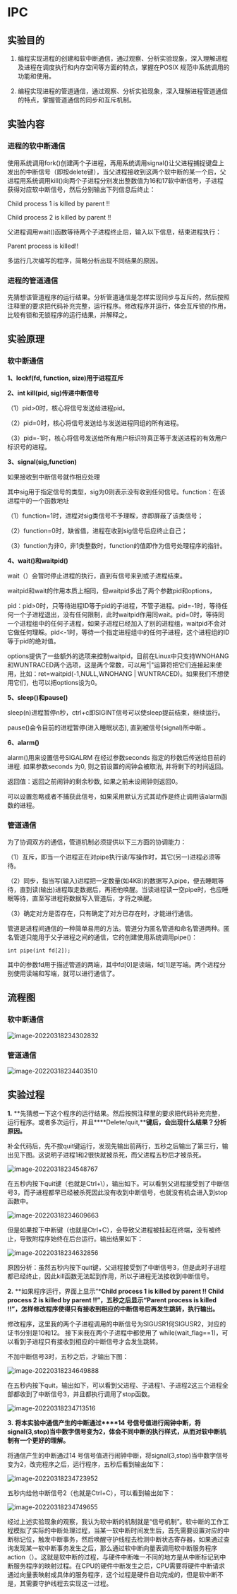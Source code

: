 # IPC

## 实验目的

1. 编程实现进程的创建和软中断通信，通过观察、分析实验现象，深入理解进程及进程在调度执行和内存空间等方面的特点，掌握在POSIX 规范中系统调用的功能和使用。

2. 编程实现进程的管道通信，通过观察、分析实验现象，深入理解进程管道通信的特点，掌握管道通信的同步和互斥机制。

## 实验内容

### 进程的软中断通信

使用系统调用fork()创建两个子进程，再用系统调用signal()让父进程捕捉键盘上发出的中断信号（即按delete键），当父进程接收到这两个软中断的某一个后，父进程用系统调用kill()向两个子进程分别发出整数值为16和17软中断信号，子进程获得对应软中断信号，然后分别输出下列信息后终止：

Child process 1 is killed by parent !! 

Child process 2 is killed by parent !! 

父进程调用wait()函数等待两个子进程终止后，输入以下信息，结束进程执行：

Parent process is killed!! 

多运行几次编写的程序，简略分析出现不同结果的原因。

### 进程的管道通信

先猜想该管道程序的运行结果。分析管道通信是怎样实现同步与互斥的，然后按照注释里的要求把代码补充完整，运行程序。修改程序并运行，体会互斥锁的作用，比较有锁和无锁程序的运行结果，并解释之。

## 实验原理

### 软中断通信

**1、lockf(fd, function, size)用于进程互斥**

**2、int kill(pid, sig)传递中断信号**

（1）pid>0时，核心将信号发送给进程pid。

（2）pid=0时，核心将信号发送给与发送进程同组的所有进程。

（3）pid=-1时，核心将信号发送给所有用户标识符真正等于发送进程的有效用户标识号的进程。

**3、signal(sig,function)**

如果接收到中断信号就作相应处理

其中sig用于指定信号的类型，sig为0则表示没有收到任何信号。function：在该进程中的一个函数地址

  （1）function=1时，进程对sig类信号不予理睬，亦即屏蔽了该类信号；

  （2）function=0时，缺省值，进程在收到sig信号后应终止自己；

  （3）function为非0，非1类整数时，function的值即作为信号处理程序的指针。

**4、wait()和waitpid()**

wait（）会暂时停止进程的执行，直到有信号来到或子进程结束。

waitpid和wait的作用本质上相同，但waitpid多出了两个参数pid和options，

pid：pid>0时，只等待进程ID等于pid的子进程，不管子进程。pid=-1时，等待任何一个子进程退出，没有任何限制，此时waitpid作用同wait。pid=0时，等待同一个进程组中的任何子进程，如果子进程已经加入了别的进程组，waitpid不会对它做任何理睬。pid<-1时，等待一个指定进程组中的任何子进程，这个进程组的ID等于pid的绝对值。

options提供了一些额外的选项来控制waitpid，目前在Linux中只支持WNOHANG和WUNTRACED两个选项，这是两个常数，可以用"|"运算符把它们连接起来使用，比如：ret=waitpid(-1,NULL,WNOHANG | WUNTRACED)。如果我们不想使用它们，也可以把options设为0。

**5、sleep()和pause()**

sleep(n)进程暂停n秒，ctrl+c即SIGINT信号可以使sleep提前结束，继续运行。

pause()会令目前的进程暂停(进入睡眠状态), 直到被信号(signal)所中断.。

**6、alarm()**

alarm()用来设置信号SIGALRM 在经过参数seconds 指定的秒数后传送给目前的进程. 如果参数seconds 为0, 则之前设置的闹钟会被取消, 并将剩下的时间返回。

返回值：返回之前闹钟的剩余秒数, 如果之前未设闹钟则返回0。

可以设置忽略或者不捕获此信号，如果采用默认方式其动作是终止调用该alarm函数的进程。

### 管道通信

为了协调双方的通信，管道机制必须提供以下三方面的协调能力：

（1）互斥，即当一个进程正在对pipe执行读/写操作时，其它(另一)进程必须等待。

（2）同步，指当写(输入)进程把一定数量(如4KB)的数据写入pipe，便去睡眠等待，直到读(输出)进程取走数据后，再把他唤醒。当读进程读一空pipe时，也应睡眠等待，直至写进程将数据写入管道后，才将之唤醒。

（3）确定对方是否存在，只有确定了对方已存在时，才能进行通信。

管道是进程间通信的一种简单易用的方法。管道分为匿名管道和命名管道两种。匿名管道只能用于父子进程之间的通信，它的创建使用系统调用pipe()：

`int pipe(int fd[2]);`

其中的参数fd用于描述管道的两端，其中fd[0]是读端，fd[1]是写端。两个进程分别使用读端和写端，就可以进行通信了。

## 流程图

### 软中断通信

![image-20220318234302832](https://gitee.com/bright_xu/blog-image/raw/master/img/image-20220318234302832.png)

### 管道通信

![image-20220318234403510](https://gitee.com/bright_xu/blog-image/raw/master/img/image-20220318234403510.png)

## 实验过程

**1.** **先猜想一下这个程序的运行结果。然后按照注释里的要求把代码补充完整，运行程序。或者多次运行，并且****Delete/quit,****键后，会出现什么结果？分析原因。**

补全代码后，先不按quit键运行，发现先输出前两行，五秒之后输出了第三行，输出见下图。这说明子进程1和2很快就被杀死，而父进程五秒后才被杀死。

![image-20220318234548767](https://gitee.com/bright_xu/blog-image/raw/master/img/image-20220318234548767.png)

在五秒内按下quit键（也就是Ctrl+\），输出如下。可以看到父进程接受到了中断信号3，而子进程都早已经被杀死因此没有收到中断信号，也就没有机会进入到stop函数中。

![image-20220318234609663](https://gitee.com/bright_xu/blog-image/raw/master/img/image-20220318234609663.png)

但是如果按下中断键（也就是Ctrl+C），会导致父进程被挂起在终端，没有被终止，导致附程序始终在后台运行。输出结果如下：

![image-20220318234632856](https://gitee.com/bright_xu/blog-image/raw/master/img/image-20220318234632856.png)

原因分析：虽然五秒内按下quit键，父进程接受到了中断信号3，但是此时子进程都已经终止，因此kill函数无法起到作用，所以子进程无法接收到中断信号。

**2.** **如果程序运行，界面上显示“*****Child process 1 is killed by parent !! Child process 2 is killed by parent !!”，五秒之后显示“Parent process is killed !!”，怎样修改程序使得只有接收到相应的中断信号后再发生跳转，执行输出。****

修改程序，这里我的两个子进程调用的中断信号为SIGUSR1何SIGUSR2，对应的证书分别是10和12。 接下来我在两个子进程中都使用了 while(wait_flag==1)，可以看到子进程只有接收到相应的中断信号才会发生跳转。

不加中断信号3时，五秒之后，才输出下图：

![image-20220318234649888](https://gitee.com/bright_xu/blog-image/raw/master/img/image-20220318234649888.png)

在五秒内按下quit，输出如下，可以看到父进程、子进程1、子进程2这三个进程全部都收到了中断信号3，并且都执行调用了stop函数。

![image-20220318234713516](https://gitee.com/bright_xu/blog-image/raw/master/img/image-20220318234713516.png)

**3.** **将本实验中通信产生的中断通过****14** **号信号值进行闹钟中断，将****signal(3,stop)****当中数字信号变为****2****，体会不同中断的执行样式，从而对软中断机制有一个更好的理解。**

将通信产生的中断通过14 号信号值进行闹钟中断，将signal(3,stop)当中数字信号变为2，改完程序之后，运行程序，五秒后看到输出如下：

![image-20220318234723952](https://gitee.com/bright_xu/blog-image/raw/master/img/image-20220318234723952.png)

五秒内给他中断信号2（也就是Ctrl+C），可以看到输出如下： 

![image-20220318234749655](https://gitee.com/bright_xu/blog-image/raw/master/img/image-20220318234749655.png)

经过上述实验现象的观察，我认为软中断的机制就是“信号机制”。软中断的工作工程模拟了实际的中断处理过程，当某一软中断时间发生后，首先需要设置对应的中断标记位，触发中断事务，然后唤醒守护线程去检测中断状态寄存器，如果通过查询发现某一软中断事务发生之后，那么通过软中断向量表调用软中断服务程序action（）。这就是软中断的过程，与硬件中断唯一不同的地方是从中断标记到中断服务程序的映射过程。在CPU的硬件中断发生之后，CPU需要将硬件中断请求通过向量表映射成具体的服务程序，这个过程是硬件自动完成的，但是软中断不是，其需要守护线程去实现这一过程。

